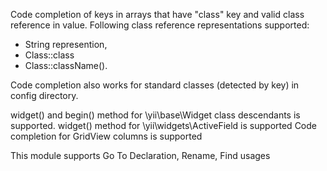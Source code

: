 Code completion of keys in arrays that have "class" key and valid class reference in value.
Following class reference representations supported:
 - String represention, 
 - Class::class
 - Class::className().
 
 Code completion also works for standard classes (detected by key) in config directory. 
 
 widget() and begin() method for \yii\base\Widget class descendants is supported. 
 widget() method for \yii\widgets\ActiveField is supported
 Code completion for GridView columns is supported
 
 This module supports Go To Declaration, Rename, Find usages
 
